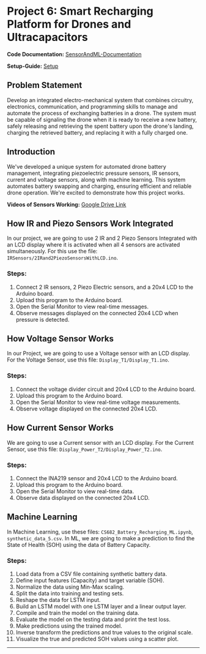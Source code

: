 # Project 6: Smart Recharging Platform for Drones and Ultracapacitors

**Code Documentation:** [SensorAndML-Documentation](https://mauliksavalia.github.io/SensorAndML-Documentation/index.html)

**Setup-Guide:** [Setup](https:///Users/msavalia/Desktop/Documentation/Setup.html)
## Problem Statement
Develop an integrated electro-mechanical system that combines circuitry, electronics, communication, and programming skills to manage and automate the process of exchanging batteries in a drone. The system must be capable of signaling the drone when it is ready to receive a new battery, safely releasing and retrieving the spent battery upon the drone's landing, charging the retrieved battery, and replacing it with a fully charged one.

## Introduction
We've developed a unique system for automated drone battery management, integrating piezoelectric pressure sensors, IR sensors, current and voltage sensors, along with machine learning. This system automates battery swapping and charging, ensuring efficient and reliable drone operation. We're excited to demonstrate how this project works.

**Videos of Sensors Working:** [Google Drive Link](https://drive.google.com/drive/folders/1AxMasG1DAn7S7FXbqJBiqWYhx8WE8ldV?usp=share_link)

## How IR and Piezo Sensors Work Integrated
In our project, we are going to use 2 IR and 2 Piezo Sensors Integrated with an LCD display where it is activated when all 4 sensors are activated simultaneously. For this use the file: `IRSensors/2IRand2PiezoSensorsWithLCD.ino`.

### Steps:
1. Connect 2 IR sensors, 2 Piezo Electric sensors, and a 20x4 LCD to the Arduino board.
2. Upload this program to the Arduino board.
3. Open the Serial Monitor to view real-time messages.
4. Observe messages displayed on the connected 20x4 LCD when pressure is detected.

## How Voltage Sensor Works
In our Project, we are going to use a Voltage sensor with an LCD display. For the Voltage Sensor, use this file: `Display_T1/Display_T1.ino`.

### Steps:
1. Connect the voltage divider circuit and 20x4 LCD to the Arduino board.
2. Upload this program to the Arduino board.
3. Open the Serial Monitor to view real-time voltage measurements.
4. Observe voltage displayed on the connected 20x4 LCD.

## How Current Sensor Works
We are going to use a Current sensor with an LCD display. For the Current Sensor, use this file: `Display_Power_T2/Display_Power_T2.ino`.

### Steps:
1. Connect the INA219 sensor and 20x4 LCD to the Arduino board.
2. Upload this program to the Arduino board.
3. Open the Serial Monitor to view real-time data.
4. Observe data displayed on the connected 20x4 LCD.

## Machine Learning
In Machine Learning, use these files: `CS682_Battery_Recharging_ML.ipynb`, `synthetic_data_5.csv`. In ML, we are going to make a prediction to find the State of Health (SOH) using the data of Battery Capacity.

### Steps:
1. Load data from a CSV file containing synthetic battery data.
2. Define input features (Capacity) and target variable (SOH).
3. Normalize the data using Min-Max scaling.
4. Split the data into training and testing sets.
5. Reshape the data for LSTM input.
6. Build an LSTM model with one LSTM layer and a linear output layer.
7. Compile and train the model on the training data.
8. Evaluate the model on the testing data and print the test loss.
9. Make predictions using the trained model.
10. Inverse transform the predictions and true values to the original scale.
11. Visualize the true and predicted SOH values using a scatter plot.

---

